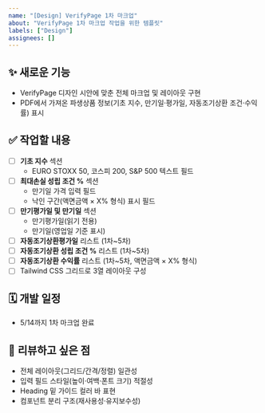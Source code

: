 ```yaml
---
name: "[Design] VerifyPage 1차 마크업"
about: "VerifyPage 1차 마크업 작업을 위한 템플릿"
labels: ["Design"]
assignees: []
---
```


## ✨ 새로운 기능
- VerifyPage 디자인 시안에 맞춘 전체 마크업 및 레이아웃 구현  
- PDF에서 가져온 파생상품 정보(기초 지수, 만기일·평가일, 자동조기상환 조건·수익률) 표시

## ✅ 작업할 내용
- [ ] **기초 지수** 섹션  
  - EURO STOXX 50, 코스피 200, S&P 500 텍스트 필드  
- [ ] **최대손실 성립 조건 %** 섹션  
  - 만기일 가격 입력 필드  
  - 낙인 구간(액면금액 × X% 형식) 표시 필드  
- [ ] **만기평가일 및 만기일** 섹션  
  - 만기평가일(읽기 전용)  
  - 만기일(영업일 기준 표시)  
- [ ] **자동조기상환평가일** 리스트 (1차~5차)  
- [ ] **자동조기상환 성립 조건 %** 리스트 (1차~5차)  
- [ ] **자동조기상환 수익률** 리스트 (1차~5차, 액면금액 × X% 형식) 
- [ ] Tailwind CSS 그리드로 3열 레이아웃 구성  

## 🗓 개발 일정
- 5/14까지 1차 마크업 완료

## 💬 리뷰하고 싶은 점
- 전체 레이아웃(그리드/간격/정렬) 일관성  
- 입력 필드 스타일(높이·여백·폰트 크기) 적절성  
- Heading 밑 가이드 컬러 바 표현  
- 컴포넌트 분리 구조(재사용성·유지보수성)

